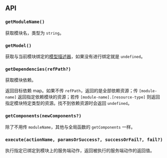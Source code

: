 ## API

### `getModuleName()`

获取模块名，类型为 `string`。

### `getModel()`

获取与当前模块绑定的[模型描述器](/descriptors/model/)，如果没有进行绑定就是 `undefined`。

### `getDependencies(refPath?)`

获取模块依赖。

返回目标依赖 map。如果不传 `refPath`，返回的是全部依赖资源；传 `[module-name]` 返回指定依赖模块的资源；若传 `[module-name].[resource-type]` 则返回指定模块特定类型的资源。找不到依赖资源时会返回 `undefined`。

### `getComponents(newComponents?)`

除了不用传 `moduleName`，其他与全局函数的 `getComponents` 一样。

### `execute(actionName, paramsOrSuccess?, successOrFail?, fail?)`

执行指定已绑定到模块上的服务端动作，返回被执行的服务端动作的返回值。
